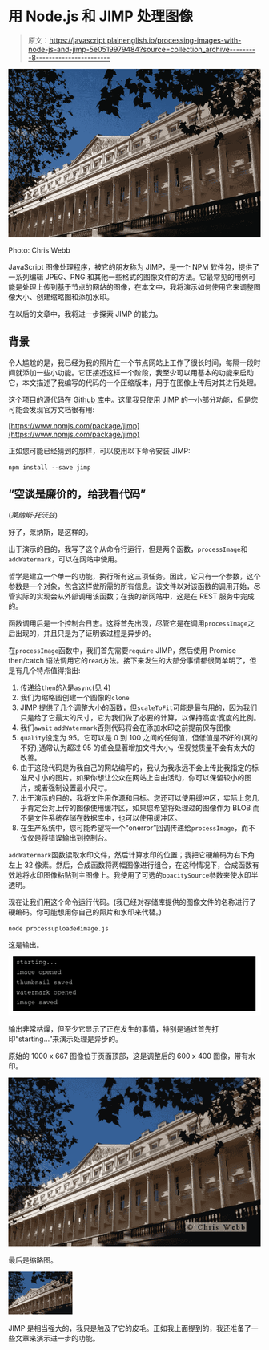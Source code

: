 # 用 Node.js 和 JIMP 处理图像

> 原文：<https://javascript.plainenglish.io/processing-images-with-node-js-and-jimp-5e0519979484?source=collection_archive---------8----------------------->

![](img/e092697f59cb5a904cb5cd859f88d381.png)

Photo: Chris Webb

JavaScript 图像处理程序，被它的朋友称为 JIMP，是一个 NPM 软件包，提供了一系列编辑 JPEG、PNG 和其他一些格式的图像文件的方法。它最常见的用例可能是处理上传到基于节点的网站的图像，在本文中，我将演示如何使用它来调整图像大小、创建缩略图和添加水印。

在以后的文章中，我将进一步探索 JIMP 的能力。

## 背景

令人尴尬的是，我已经为我的照片在一个节点网站上工作了很长时间，每隔一段时间就添加一些小功能。它正接近这样一个阶段，我至少可以用基本的功能来启动它，本文描述了我编写的代码的一个压缩版本，用于在图像上传后对其进行处理。

这个项目的源代码在 [Github 库](https://github.com/CodeDrome/processing-uploaded-images-node-jimp)中。这里我只使用 JIMP 的一小部分功能，但是您可能会发现官方文档很有用:

[https://www.npmjs.com/package/jimp](https://www.npmjs.com/package/jimp)

正如您可能已经猜到的那样，可以使用以下命令安装 JIMP:

`npm install --save jimp`

## “空谈是廉价的，给我看代码”

(*莱纳斯·托沃兹*)

好了，莱纳斯，是这样的。

出于演示的目的，我写了这个从命令行运行，但是两个函数，`processImage`和`addWatermark`，可以在网站中使用。

哲学是建立一个单一的功能，执行所有这三项任务。因此，它只有一个参数，这个参数是一个对象，包含这样做所需的所有信息。该文件以对该函数的调用开始，尽管实际的实现会从外部调用该函数；在我的新网站中，这是在 REST 服务中完成的。

函数调用后是一个控制台日志。这将首先出现，尽管它是在调用`processImage`之后出现的，并且只是为了证明该过程是异步的。

在`processImage`函数中，我们首先需要`require` JIMP，然后使用 Promise then/catch 语法调用它的`read`方法。接下来发生的大部分事情都很简单明了，但是有几个特点值得指出:

1.  传递给`then`的λ是`async`(见 4)
2.  我们为缩略图创建一个图像的`clone`
3.  JIMP 提供了几个调整大小的函数，但`scaleToFit`可能是最有用的，因为我们只是给了它最大的尺寸，它为我们做了必要的计算，以保持高度:宽度的比例。
4.  我们`await` `addWatermark`否则代码将会在添加水印之前提前保存图像
5.  `quality`设定为 95。它可以是 0 到 100 之间的任何值，但低值是不好的(真的不好),通常认为超过 95 的值会显著增加文件大小，但视觉质量不会有太大的改善。
6.  由于这段代码是为我自己的网站编写的，我认为我永远不会上传比我指定的标准尺寸小的图片。如果你想让公众在网站上自由活动，你可以保留较小的图片，或者强制设置最小尺寸。
7.  出于演示的目的，我将文件用作源和目标。您还可以使用缓冲区，实际上您几乎肯定会对上传的图像使用缓冲区，如果您希望将处理过的图像作为 BLOB 而不是文件系统存储在数据库中，也可以使用缓冲区。
8.  在生产系统中，您可能希望将一个“onerror”回调传递给`processImage`，而不仅仅是将错误输出到控制台。

`addWatermark`函数读取水印文件，然后计算水印的位置；我把它硬编码为右下角左上 32 像素。然后，合成函数将两幅图像进行组合，在这种情况下，合成函数有效地将水印图像粘贴到主图像上。我使用了可选的`opacitySource`参数来使水印半透明。

现在让我们用这个命令运行代码。(我已经对存储库提供的图像文件的名称进行了硬编码。你可能想用你自己的照片和水印来代替。)

`node processuploadedimage.js`

这是输出。

![](img/86adeb1e85a7fbd42797c37a427fe3fe.png)

输出非常枯燥，但至少它显示了正在发生的事情，特别是通过首先打印“starting…”来演示处理是异步的。

原始的 1000 x 667 图像位于页面顶部，这是调整后的 600 x 400 图像，带有水印。

![](img/01be0aba354f456636e93b2bd57c389c.png)

最后是缩略图。

![](img/d359a4d0c409198f94be73a32213ddb0.png)

JIMP 是相当强大的，我只是触及了它的皮毛。正如我上面提到的，我还准备了一些文章来演示进一步的功能。